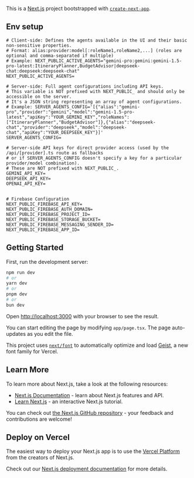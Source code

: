 This is a [Next.js](https://nextjs.org) project bootstrapped with [`create-next-app`](https://nextjs.org/docs/app/api-reference/cli/create-next-app).

## Env setup

```
# Client-side: Defines the agents available in the UI and their basic non-sensitive properties.
# Format: alias:provider:model[:roleName1,roleName2,...] (roles are optional and comma-separated if multiple)
# Example: NEXT_PUBLIC_ACTIVE_AGENTS="gemini-pro:gemini:gemini-1.5-pro-latest:ItineraryPlanner,BudgetAdvisor|deepseek-chat:deepseek:deepseek-chat"
NEXT_PUBLIC_ACTIVE_AGENTS=

# Server-side: Full agent configurations including API keys.
# This variable is NOT prefixed with NEXT_PUBLIC_ and should only be accessible on the server.
# It's a JSON string representing an array of agent configurations.
# Example: SERVER_AGENTS_CONFIG='[{"alias":"gemini-pro","provider":"gemini","model":"gemini-1.5-pro-latest","apiKey":"YOUR_GEMINI_KEY","roleNames":["ItineraryPlanner","BudgetAdvisor"]},{"alias":"deepseek-chat","provider":"deepseek","model":"deepseek-chat","apiKey":"YOUR_DEEPSEEK_KEY"}]'
SERVER_AGENTS_CONFIG=

# Server-side API keys for direct provider access (used by the /api/[provider].ts route as fallbacks 
# or if SERVER_AGENTS_CONFIG doesn't specify a key for a particular provider/model combination).
# These are NOT prefixed with NEXT_PUBLIC_.
GEMINI_API_KEY=
DEEPSEEK_API_KEY=
OPENAI_API_KEY=


# Firebase Configuration 
NEXT_PUBLIC_FIREBASE_API_KEY=
NEXT_PUBLIC_FIREBASE_AUTH_DOMAIN=
NEXT_PUBLIC_FIREBASE_PROJECT_ID=
NEXT_PUBLIC_FIREBASE_STORAGE_BUCKET=
NEXT_PUBLIC_FIREBASE_MESSAGING_SENDER_ID=
NEXT_PUBLIC_FIREBASE_APP_ID=

```
## Getting Started

First, run the development server:

```bash
npm run dev
# or
yarn dev
# or
pnpm dev
# or
bun dev
```

Open [http://localhost:3000](http://localhost:3000) with your browser to see the result.

You can start editing the page by modifying `app/page.tsx`. The page auto-updates as you edit the file.

This project uses [`next/font`](https://nextjs.org/docs/app/building-your-application/optimizing/fonts) to automatically optimize and load [Geist](https://vercel.com/font), a new font family for Vercel.

## Learn More

To learn more about Next.js, take a look at the following resources:

- [Next.js Documentation](https://nextjs.org/docs) - learn about Next.js features and API.
- [Learn Next.js](https://nextjs.org/learn) - an interactive Next.js tutorial.

You can check out [the Next.js GitHub repository](https://github.com/vercel/next.js) - your feedback and contributions are welcome!

## Deploy on Vercel

The easiest way to deploy your Next.js app is to use the [Vercel Platform](https://vercel.com/new?utm_medium=default-template&filter=next.js&utm_source=create-next-app&utm_campaign=create-next-app-readme) from the creators of Next.js.

Check out our [Next.js deployment documentation](https://nextjs.org/docs/app/building-your-application/deploying) for more details.
